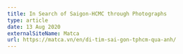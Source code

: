 ```yaml
---
title: In Search of Saigon-HCMC through Photographs
type: article
date: 13 Aug 2020
externalSiteName: Matca
url: https://matca.vn/en/di-tim-sai-gon-tphcm-qua-anh/
---
```

